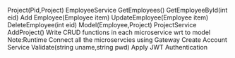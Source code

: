 Project(Pid,Project)
EmployeeService
GetEmployees()
GetEmployeeById(int eid)
Add Employee(Employee item)
UpdateEmployee(Employee item)
DeleteEmployee(int eid)
Model(Employee,Project)
ProjectService
AddProject()
Write CRUD functions in each microservice wrt to model
Note:Runtime Connect all the microservcies using Gateway
Create Account Service
Validate(string uname,string pwd)
Apply JWT Authentication


